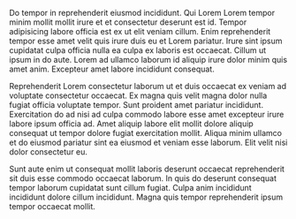 Do tempor in reprehenderit eiusmod incididunt. Qui Lorem Lorem tempor minim mollit mollit irure et et consectetur deserunt est id. Tempor adipisicing labore officia est ex ut elit veniam cillum. Enim reprehenderit tempor esse amet velit quis irure duis eu et Lorem pariatur. Irure sint ipsum cupidatat culpa officia nulla ea culpa ex laboris est occaecat. Cillum ut ipsum in do aute. Lorem ad ullamco laborum id aliquip irure dolor minim quis amet anim. Excepteur amet labore incididunt consequat.

Reprehenderit Lorem consectetur laborum ut et duis occaecat ex veniam ad voluptate consectetur occaecat. Ex magna quis velit magna dolor nulla fugiat officia voluptate tempor. Sunt proident amet pariatur incididunt. Exercitation do ad nisi ad culpa commodo labore esse amet excepteur irure labore ipsum officia ad. Amet aliquip labore elit mollit dolore aliquip consequat ut tempor dolore fugiat exercitation mollit. Aliqua minim ullamco et do eiusmod pariatur sint ea eiusmod et veniam esse laborum. Elit velit nisi dolor consectetur eu.

Sunt aute enim ut consequat mollit laboris deserunt occaecat reprehenderit sit duis esse commodo occaecat laborum. In quis do deserunt consequat tempor laborum cupidatat sunt cillum fugiat. Culpa anim incididunt incididunt dolore cillum incididunt. Magna quis tempor reprehenderit ipsum tempor occaecat mollit.